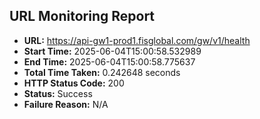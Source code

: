 ## URL Monitoring Report

- **URL:** https://api-gw1-prod1.fisglobal.com/gw/v1/health
- **Start Time:** 2025-06-04T15:00:58.532989
- **End Time:** 2025-06-04T15:00:58.775637
- **Total Time Taken:** 0.242648 seconds
- **HTTP Status Code:** 200
- **Status:** Success
- **Failure Reason:** N/A
